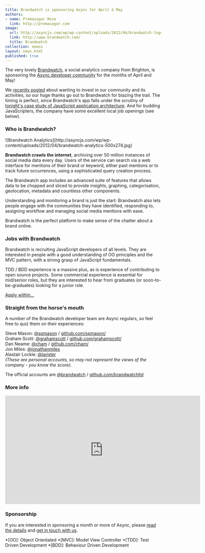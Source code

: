 ```yaml
---
title: Brandwatch is sponsoring Async for April & May
authors:
- name: Premasagar Rose
  link: http://premasagar.com
image:
  url: http://asyncjs.com/wp/wp-content/uploads/2012/04/brandwatch-logo.png
  link: http://www.brandwatch.com/
  title: Brandwatch
collection: newss
layout: news.html
published: true
---
```

The very lovely [Brandwatch](http://www.brandwatch.com), a social
analytics company from Brighton, is sponsoring the [Async developer community](http://asyncjs.com) for the months of April and May!

We [recently posted](http://asyncjs.com/sponsor-us/) about wanting to
invest in our community and its activities, so our huge thanks go out to
Brandwatch for blazing the trail. The timing is perfect, since
Brandwatch's app falls under the scrutiny of [tonight's case study of JavaScript application architecture](http://asyncjs.com/architecture/).
And for budding JavaScripters,
the company have some excellent local job openings (see below).

<h3 class="clear">Who is Brandwatch?</h3>
![Brandwatch Analytics](http://asyncjs.com/wp/wp-content/uploads/2012/04/brandwatch-analytics-500x274.jpg)

__Brandwatch crawls the internet__, archiving over 50 million instances
of social media data every day. Users of the service can search via a
web interface for mentions of their brand or keyword, either past
mentions or to track future occurrences, using a sophisticated query
creation process. 

The Brandwatch app includes an advanced suite of features that allows
data to be chopped and sliced to provide insights, graphing,
categorisation, geolocation, metadata and countless other components. 

Understanding and monitoring a brand is just the start: Brandwatch also
lets people engage with the communities they have identified, responding
to, assigning workflow and managing social media mentions with ease.

Brandwatch is the perfect platform to make sense of the chatter about a
brand online.

### Jobs with Brandwatch
Brandwatch is recruiting JavaScript developers of all levels. They are
interested in people with a good understanding of OO principles and the MVC pattern, with a strong grasp of JavaScript
fundamentals.

TDD / BDD experience is a massive
plus, as is experience of contributing to open source projects. Some
commercial experience is essential for mid/senior roles, but they are
interested to hear from graduates (or soon-to-be-graduates) looking for
a junior role.

[Apply within...](http://www.brandwatch.com/2012/03/javascript-developers/)

### Straight from the horse's mouth

A number of the Brandwatch developer team are Async regulars, so feel
free to quiz them on their experiences:

Steve Mason: <a href="http://twitter.com/spmason">@spmason</a> / <a href="http://github.com/spmason/">github.com/spmason/</a>  
Graham Scott: <a href="http://twitter.com/grahamscott">@grahamscott</a> / <a href="http://github.com/grahamscott/">github.com/grahamscott/</a>  
Dan Neame: <a href="http://twitter.com/cham">@cham</a> / <a href="http://github.com/cham/">github.com/cham/</a>  
Jon Miles: <a href="http://twitter.com/jonathanmiles">@jonathanmiles</a>  
Alastair Lockie: <a href="http://twitter.comlarister">@larister</a>  
_(These are personal accounts, so may not represent the views of the company - you know the score)._

The official accounts are [@brandwatch](http://twitter.com/brandwatch) / [github.com/brandwatchltd](http://github.com/brandwatchltd)

### More info

<iframe width="630" height="350" src="http://www.youtube.com/embed/6k8wRGjSAK8" frameborder="0" allowfullscreen="allowfullscreen"></iframe>

### Sponsorship

If you are interested in sponsoring a month or more of Async, please
[read the details](/sponsorship/) and [get in touch with us](&#109;&#97;&#105;&#108;&#116;&#111;&#58;&#104;&#101;&#108;&#108;&#111;&#64;&#97;&#115;&#121;&#110;&#99;&#106;&#115;&#46;&#99;&#111;&#109;).

*[OO]:  Object Orientated
*[MVC]: Model View Controller
*[TDD]: Test Driven Development
*[BDD]: Behaviour Driven Development
